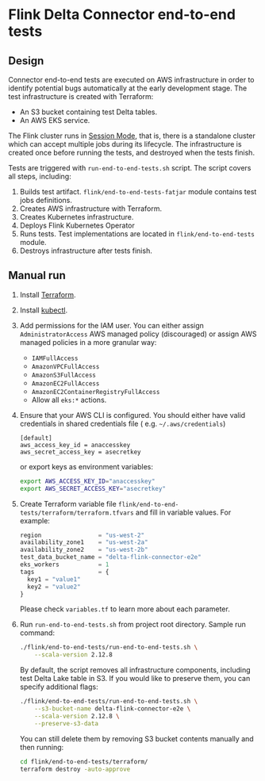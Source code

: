 # Flink Delta Connector end-to-end tests

## Design

Connector end-to-end tests are executed on AWS infrastructure in order to identify potential bugs automatically at the
early development stage. The test infrastructure is created with Terraform:

* An S3 bucket containing test Delta tables.
* An AWS EKS service.

The Flink cluster runs
in [Session Mode](https://nightlies.apache.org/flink/flink-docs-master/docs/deployment/overview/#session-mode),
that is, there is a standalone cluster which can accept multiple jobs during its lifecycle. The infrastructure is
created once before running the tests, and destroyed when the tests finish.

Tests are triggered with `run-end-to-end-tests.sh` script. The script covers all steps, including:

1. Builds test artifact. `flink/end-to-end-tests-fatjar` module contains test jobs definitions.
2. Creates AWS infrastructure with Terraform.
3. Creates Kubernetes infrastructure.
4. Deploys Flink Kubernetes Operator
5. Runs tests. Test implementations are located in `flink/end-to-end-tests` module.
6. Destroys infrastructure after tests finish.

## Manual run

1. Install [Terraform](https://learn.hashicorp.com/tutorials/terraform/install-cli?in=terraform/aws-get-started). 

2. Install [kubectl](https://kubernetes.io/docs/tasks/tools/#kubectl).

3. Add permissions for the IAM user. You can either assign `AdministratorAccess` AWS managed policy (discouraged)
      or assign AWS managed policies in a more granular way:
   * `IAMFullAccess`
   * `AmazonVPCFullAccess`
   * `AmazonS3FullAccess`
   * `AmazonEC2FullAccess`
   * `AmazonEC2ContainerRegistryFullAccess`
   * Allow all `eks:*` actions.
 
4. Ensure that your AWS CLI is configured. You should either have valid credentials in shared credentials file (
   e.g. `~/.aws/credentials`)
   ```
   [default]
   aws_access_key_id = anaccesskey
   aws_secret_access_key = asecretkey
   ```
   or export keys as environment variables:
   ```bash
   export AWS_ACCESS_KEY_ID="anaccesskey"
   export AWS_SECRET_ACCESS_KEY="asecretkey"
   ```

5. Create Terraform variable file `flink/end-to-end-tests/terraform/terraform.tfvars` and fill in variable values.
   For example:
   ```tf
   region                = "us-west-2"
   availability_zone1    = "us-west-2a"
   availability_zone2    = "us-west-2b"
   test_data_bucket_name = "delta-flink-connector-e2e"
   eks_workers           = 1
   tags                  = {
     key1 = "value1"
     key2 = "value2"
   }
   ```
   Please check `variables.tf` to learn more about each parameter.

6. Run `run-end-to-end-tests.sh` from project root directory. Sample run command:
   ```bash 
   ./flink/end-to-end-tests/run-end-to-end-tests.sh \
       --scala-version 2.12.8
   ```
   By default, the script removes all infrastructure components, including test Delta Lake table in S3.
   If you would like to preserve them, you can specify additional flags:
   ```bash
   ./flink/end-to-end-tests/run-end-to-end-tests.sh \
       --s3-bucket-name delta-flink-connector-e2e \
       --scala-version 2.12.8 \
       --preserve-s3-data
   ```
   You can still delete them by removing S3 bucket contents manually and then running:
   ```bash
   cd flink/end-to-end-tests/terraform/
   terraform destroy -auto-approve
   ```

